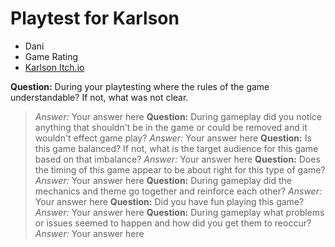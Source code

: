 # Playtest for Karlson

* Dani
* Game Rating
* [Karlson Itch.io](https://danidev.itch.io/karlson)

**Question:** During your playtesting where the rules of the game understandable? If not, what was not clear.
> _Answer:_ Your answer here
**Question:** During gameplay did you notice anything that shouldn't be in the game or could be removed and it wouldn't effect game play?
> _Answer:_ Your answer here
**Question:** Is this game balanced? If not, what is the target audience for this game based on that imbalance?
> _Answer:_ Your answer here
**Question:** Does the timing of this game appear to be about right for this type of game?
> _Answer:_ Your answer here
**Question:** During gameplay did the mechanics and theme go together and reinforce each other?
> _Answer:_ Your answer here
**Question:** Did you have fun playing this game?
> _Answer:_ Your answer here
**Question:** During gameplay what problems or issues seemed to happen and how did you get them to reoccur?
> _Answer:_ Your answer here
